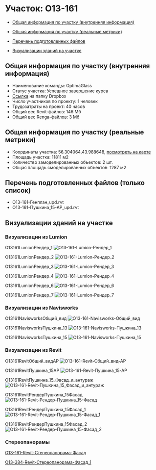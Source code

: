 # Участок: O13-161

* [Общая информация по участку (внутренняя информация)](#Chapter1)

* [Общая информация по участку (реальные метрики)](#Chapter2)

* [Перечень подготовленных файлов](#Chapter3)

* [Визуализации зданий на участке](#Chapter6)

## <a id="Chapter1"></a> Общая информация по участку (внутренняя информация)
+ Наименование команды: OptimaGlass
+ Статус участка: Успешное завершение курса
+ [Ссылка](https://www.dropbox.com/sh/wvvgv1nw1iqred9/AADYEJUVkSmPycTAaSnpY0QYa/O13_161?dl=0) на папку Dropbox
+ Число участников по проекту: 1 человек
+ Трудозатраты на проект: 40 часов
+ Общий вес Revit-файлов: 146 Мб
+ Общий вес Renga-файлов: 3 Мб
## <a id="Chapter2"></a> Общая информация по участку (реальные метрики)
+ Координаты участка: 56.304064,43.988648, [посмотреть на карте](https://yandex.ru/maps/47/nizhny-novgorod/?ll=43.988648%2C56.304064&z=19)
+ Площадь участка: 11811 м2
+ Количество замоделированных объектов: 2 шт.
+ Общая площадь смоделированных объектов: 1287 м2
## <a id="Chapter3"></a> Перечень подготовленных файлов (только список)
+ О13-161-Генплан_upd.rvt
+ О13-161-Пушкина_15-АР_upd.rvt
## <a id="Chapter6"></a> Визуализации зданий на участке
### Визуализации из Lumion
O13161LumionРендер_1
![O13-161-Lumion-Рендер_1](/Images/O13_161/O13-161-Lumion-Рендер_1_Compressed.jpg)

O13161LumionРендер_2
![O13-161-Lumion-Рендер_2](/Images/O13_161/O13-161-Lumion-Рендер_2_Compressed.jpg)

O13161LumionРендер_3
![O13-161-Lumion-Рендер_3](/Images/O13_161/O13-161-Lumion-Рендер_3_Compressed.jpg)

O13161LumionРендер_4
![O13-161-Lumion-Рендер_4](/Images/O13_161/O13-161-Lumion-Рендер_4_Compressed.jpg)

O13161LumionРендер_6
![O13-161-Lumion-Рендер_6](/Images/O13_161/O13-161-Lumion-Рендер_6_Compressed.jpg)

O13161LumionРендер_7
![O13-161-Lumion-Рендер_7](/Images/O13_161/O13-161-Lumion-Рендер_7_Compressed.jpg)

### Визуализации из Navisworks
O13161NavisworksОбщий_вид
![O13-161-Navisworks-Общий_вид](/Images/O13_161/O13-161-Navisworks-Общий_вид_Compressed.jpg)

O13161NavisworksПушкина_13
![O13-161-Navisworks-Пушкина_13](/Images/O13_161/O13-161-Navisworks-Пушкина_13_Compressed.jpg)

O13161NavisworksПушкина_15
![O13-161-Navisworks-Пушкина_15](/Images/O13_161/O13-161-Navisworks-Пушкина_15_Compressed.jpg)

### Визуализации из Revit
O13161RevitОбщий_видАР
![O13-161-Revit-Общий_вид-АР](/Images/O13_161/O13-161-Revit-Общий_вид-АР_Compressed.jpg)

O13161RevitПушкина_15АР
![O13-161-Revit-Пушкина_15-АР](/Images/O13_161/O13-161-Revit-Пушкина_15-АР_Compressed.jpg)

O13161RevitПушкина_15_Фасад_и_антураж
![O13-161-Revit-Пушкина_15_Фасад_и_антураж](/Images/O13_161/O13-161-Revit-Пушкина_15_Фасад_и_антураж_Compressed.jpg)

O13161RevitРендерПушкина_15Фасад
![O13-161-Revit-Рендер-Пушкина_15-Фасад](/Images/O13_161/O13-161-Revit-Рендер-Пушкина_15-Фасад_Compressed.jpg)

O13161RevitРендерПушкина_15Фасад_1
![O13-161-Revit-Рендер-Пушкина_15-Фасад_1](/Images/O13_161/O13-161-Revit-Рендер-Пушкина_15-Фасад_1_Compressed.jpg)

O13161RevitРендерПушкина_15Фасад_2
![O13-161-Revit-Рендер-Пушкина_15-Фасад_2](/Images/O13_161/O13-161-Revit-Рендер-Пушкина_15-Фасад_2_Compressed.jpg)

### Стереопанорамы
[O13-161-Revit-Стереопанорама-Фасад](https://pano.autodesk.com/pano.html?url=jpgs/973e1fa7-51d6-48d0-a7a0-b3eb035d6898&version=2)

[O13-384-Revit-Стереопанорама-Фасад_1](https://pano.autodesk.com/pano.html?url=jpgs/65b5de15-9685-4999-bb98-499ff53e2eaf&version=2)

